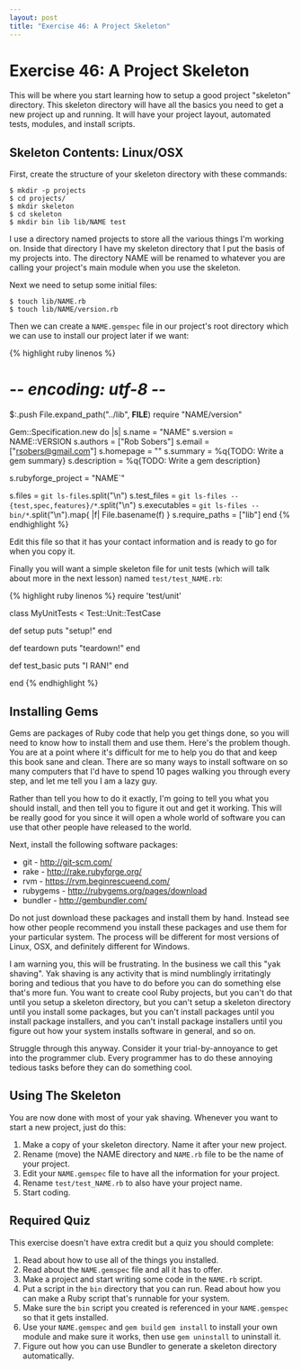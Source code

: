```yaml
---
layout: post
title: "Exercise 46: A Project Skeleton"
---
```

# Exercise 46: A Project Skeleton
This will be where you start learning how to setup a good project "skeleton" directory. This skeleton directory will have all the basics you need to get a new project up and running. It will have your project layout, automated tests, modules, and install scripts.

## Skeleton Contents: Linux/OSX
First, create the structure of your skeleton directory with these commands:

    $ mkdir -p projects
    $ cd projects/
    $ mkdir skeleton
    $ cd skeleton
    $ mkdir bin lib lib/NAME test

I use a directory named projects to store all the various things I'm working on. Inside that directory I have my skeleton directory that I put the basis of my projects into. The directory NAME will be renamed to whatever you are calling your project's main module when you use the skeleton.

Next we need to setup some initial files:

    $ touch lib/NAME.rb
    $ touch lib/NAME/version.rb

Then we can create a `NAME.gemspec` file in our project's root directory which we can use to install our project later if we want:

{% highlight ruby linenos %}
# -*- encoding: utf-8 -*-
$:.push File.expand_path("../lib", __FILE__)
require "NAME/version"

Gem::Specification.new do |s|
  s.name        = "NAME"
  s.version     = NAME::VERSION
  s.authors     = ["Rob Sobers"]
  s.email       = ["rsobers@gmail.com"]
  s.homepage    = ""
  s.summary     = %q{TODO: Write a gem summary}
  s.description = %q{TODO: Write a gem description}

  s.rubyforge_project = "NAME`"

  s.files         = `git ls-files`.split("\n")
  s.test_files    = `git ls-files -- {test,spec,features}/*`.split("\n")
  s.executables   = `git ls-files -- bin/*`.split("\n").map{ |f| File.basename(f) }
  s.require_paths = ["lib"]
end
{% endhighlight %}

Edit this file so that it has your contact information and is ready to go for when you copy it.

Finally you will want a simple skeleton file for unit tests (which will talk about more in the next lesson) named `test/test_NAME.rb`:

{% highlight ruby linenos %}
require 'test/unit'

class MyUnitTests < Test::Unit::TestCase

  def setup
    puts "setup!"
  end

  def teardown
    puts "teardown!"
  end

  def test_basic
    puts "I RAN!"
  end

end
{% endhighlight %}

## Installing Gems
Gems are packages of Ruby code that help you get things done, so you will need to know how to install them and use them. Here's the problem though. You are at a point where it's difficult for me to help you do that and keep this book sane and clean. There are so many ways to install software on so many computers that I'd have to spend 10 pages walking you through every step, and let me tell you I am a lazy guy.

Rather than tell you how to do it exactly, I'm going to tell you what you should install, and then tell you to figure it out and get it working. This will be really good for you since it will open a whole world of software you can use that other people have released to the world.

Next, install the following software packages:

* git - http://git-scm.com/
* rake - http://rake.rubyforge.org/
* rvm - https://rvm.beginrescueend.com/
* rubygems - http://rubygems.org/pages/download
* bundler - http://gembundler.com/ 

Do not just download these packages and install them by hand. Instead see how other people recommend you install these packages and use them for your particular system. The process will be different for most versions of Linux, OSX, and definitely different for Windows.

I am warning you, this will be frustrating. In the business we call this "yak shaving". Yak shaving is any activity that is mind numblingly irritatingly boring and tedious that you have to do before you can do something else that's more fun. You want to create cool Ruby projects, but you can't do that until you setup a skeleton directory, but you can't setup a skeleton directory until you install some packages, but you can't install packages until you install package installers, and you can't install package installers until you figure out how your system installs software in general, and so on.

Struggle through this anyway. Consider it your trial-by-annoyance to get into the programmer club. Every programmer has to do these annoying tedious tasks before they can do something cool.

## Using The Skeleton
You are now done with most of your yak shaving. Whenever you want to start a new project, just do this:

1. Make a copy of your skeleton directory. Name it after your new project.
2. Rename (move) the NAME directory and `NAME.rb` file to be the name of your project.
3. Edit your `NAME.gemspec` file to have all the information for your project.
4. Rename `test/test_NAME.rb` to also have your project name.
5. Start coding.

## Required Quiz
This exercise doesn't have extra credit but a quiz you should complete:

1. Read about how to use all of the things you installed.
2. Read about the `NAME.gemspec` file and all it has to offer.
3. Make a project and start writing some code in the `NAME.rb` script.
4. Put a script in the `bin` directory that you can run. Read about how you can make a Ruby script that's runnable for your system.
5. Make sure the `bin` script you created is referenced in your `NAME.gemspec` so that it gets installed.
6. Use your `NAME.gemspec` and `gem build` `gem install` to install your own module and make sure it works, then use `gem uninstall` to uninstall it.
7. Figure out how you can use Bundler to generate a skeleton directory automatically.
